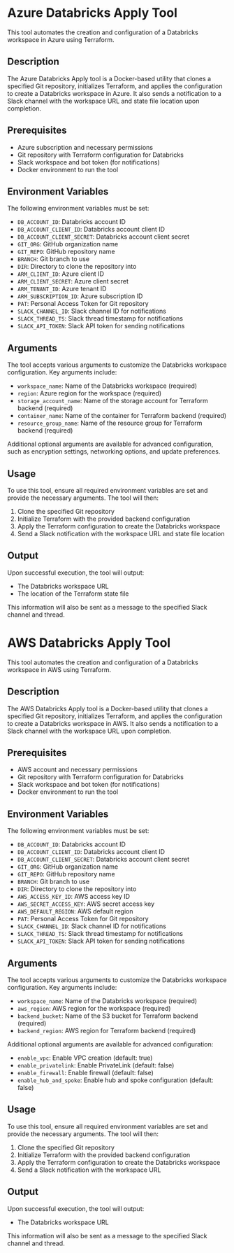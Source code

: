 # Azure Databricks Apply Tool

This tool automates the creation and configuration of a Databricks workspace in Azure using Terraform.

## Description

The Azure Databricks Apply tool is a Docker-based utility that clones a specified Git repository, initializes Terraform, and applies the configuration to create a Databricks workspace in Azure. It also sends a notification to a Slack channel with the workspace URL and state file location upon completion.

## Prerequisites

- Azure subscription and necessary permissions
- Git repository with Terraform configuration for Databricks
- Slack workspace and bot token (for notifications)
- Docker environment to run the tool

## Environment Variables

The following environment variables must be set:

- `DB_ACCOUNT_ID`: Databricks account ID
- `DB_ACCOUNT_CLIENT_ID`: Databricks account client ID
- `DB_ACCOUNT_CLIENT_SECRET`: Databricks account client secret
- `GIT_ORG`: GitHub organization name
- `GIT_REPO`: GitHub repository name
- `BRANCH`: Git branch to use
- `DIR`: Directory to clone the repository into
- `ARM_CLIENT_ID`: Azure client ID
- `ARM_CLIENT_SECRET`: Azure client secret
- `ARM_TENANT_ID`: Azure tenant ID
- `ARM_SUBSCRIPTION_ID`: Azure subscription ID
- `PAT`: Personal Access Token for Git repository
- `SLACK_CHANNEL_ID`: Slack channel ID for notifications
- `SLACK_THREAD_TS`: Slack thread timestamp for notifications
- `SLACK_API_TOKEN`: Slack API token for sending notifications

## Arguments

The tool accepts various arguments to customize the Databricks workspace configuration. Key arguments include:

- `workspace_name`: Name of the Databricks workspace (required)
- `region`: Azure region for the workspace (required)
- `storage_account_name`: Name of the storage account for Terraform backend (required)
- `container_name`: Name of the container for Terraform backend (required)
- `resource_group_name`: Name of the resource group for Terraform backend (required)

Additional optional arguments are available for advanced configuration, such as encryption settings, networking options, and update preferences.

## Usage

To use this tool, ensure all required environment variables are set and provide the necessary arguments. The tool will then:

1. Clone the specified Git repository
2. Initialize Terraform with the provided backend configuration
3. Apply the Terraform configuration to create the Databricks workspace
4. Send a Slack notification with the workspace URL and state file location

## Output

Upon successful execution, the tool will output:

- The Databricks workspace URL
- The location of the Terraform state file

This information will also be sent as a message to the specified Slack channel and thread.





# AWS Databricks Apply Tool

This tool automates the creation and configuration of a Databricks workspace in AWS using Terraform.

## Description

The AWS Databricks Apply tool is a Docker-based utility that clones a specified Git repository, initializes Terraform, and applies the configuration to create a Databricks workspace in AWS. It also sends a notification to a Slack channel with the workspace URL upon completion.

## Prerequisites

- AWS account and necessary permissions
- Git repository with Terraform configuration for Databricks
- Slack workspace and bot token (for notifications)
- Docker environment to run the tool

## Environment Variables

The following environment variables must be set:

- `DB_ACCOUNT_ID`: Databricks account ID
- `DB_ACCOUNT_CLIENT_ID`: Databricks account client ID
- `DB_ACCOUNT_CLIENT_SECRET`: Databricks account client secret
- `GIT_ORG`: GitHub organization name
- `GIT_REPO`: GitHub repository name
- `BRANCH`: Git branch to use
- `DIR`: Directory to clone the repository into
- `AWS_ACCESS_KEY_ID`: AWS access key ID
- `AWS_SECRET_ACCESS_KEY`: AWS secret access key
- `AWS_DEFAULT_REGION`: AWS default region
- `PAT`: Personal Access Token for Git repository
- `SLACK_CHANNEL_ID`: Slack channel ID for notifications
- `SLACK_THREAD_TS`: Slack thread timestamp for notifications
- `SLACK_API_TOKEN`: Slack API token for sending notifications

## Arguments

The tool accepts various arguments to customize the Databricks workspace configuration. Key arguments include:

- `workspace_name`: Name of the Databricks workspace (required)
- `aws_region`: AWS region for the workspace (required)
- `backend_bucket`: Name of the S3 bucket for Terraform backend (required)
- `backend_region`: AWS region for Terraform backend (required)

Additional optional arguments are available for advanced configuration:

- `enable_vpc`: Enable VPC creation (default: true)
- `enable_privatelink`: Enable PrivateLink (default: false)
- `enable_firewall`: Enable firewall (default: false)
- `enable_hub_and_spoke`: Enable hub and spoke configuration (default: false)

## Usage

To use this tool, ensure all required environment variables are set and provide the necessary arguments. The tool will then:

1. Clone the specified Git repository
2. Initialize Terraform with the provided backend configuration
3. Apply the Terraform configuration to create the Databricks workspace
4. Send a Slack notification with the workspace URL

## Output

Upon successful execution, the tool will output:

- The Databricks workspace URL

This information will also be sent as a message to the specified Slack channel and thread.